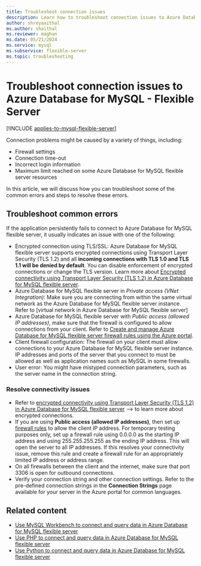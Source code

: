 ```yaml
---
title: Troubleshoot connection issues
description: Learn how to troubleshoot connection issues to Azure Database for MySQL - Flexible Server.
author: shreyaaithal
ms.author: shaithal
ms.reviewer: maghan
ms.date: 05/21/2024
ms.service: mysql
ms.subservice: flexible-server
ms.topic: troubleshooting
---
```


# Troubleshoot connection issues to Azure Database for MySQL - Flexible Server

[!INCLUDE [applies-to-mysql-flexible-server](../includes/applies-to-mysql-flexible-server.md)]

Connection problems might be caused by a variety of things, including:

- Firewall settings
- Connection time-out
- Incorrect login information
- Maximum limit reached on some Azure Database for MySQL flexible server resources

In this article, we will discuss how you can troubleshoot some of the common errors and steps to resolve these errors.

## Troubleshoot common errors

If the application persistently fails to connect to Azure Database for MySQL flexible server, it usually indicates an issue with one of the following:

- Encrypted connection using TLS/SSL: Azure Database for MySQL flexible server supports encrypted connections using Transport Layer Security (TLS 1.2) and all **incoming connections with TLS 1.0 and TLS 1.1 will be denied by default**. You can disable enforcement of encrypted connections or change the TLS version. Learn more about [Encrypted connectivity using Transport Layer Security (TLS 1.2) in Azure Database for MySQL flexible server](how-to-connect-tls-ssl.md).
- Azure Database for MySQL flexible server in *Private access (VNet Integration)*: Make sure you are connecting from within the same virtual network as the Azure Database for MySQL flexible server instance. Refer to [virtual network in Azure Database for MySQL flexible server]<!--(./concepts-networking-virtual-network.md)-->
- Azure Database for MySQL flexible server with *Public access (allowed IP addresses)*, make sure that the firewall is configured to allow connections from your client. Refer to [Create and manage Azure Database for MySQL flexible server firewall rules using the Azure portal](how-to-manage-firewall-portal.md).
- Client firewall configuration: The firewall on your client must allow connections to your Azure Database for MySQL flexible server instance. IP addresses and ports of the server that you connect to must be allowed as well as application names such as MySQL in some firewalls.
- User error: You might have mistyped connection parameters, such as the server name in the connection string.

### Resolve connectivity issues

- Refer to [encrypted connectivity using Transport Layer Security (TLS 1.2) in Azure Database for MySQL flexible server](how-to-connect-tls-ssl.md) --> to learn more about encrypted connections.
- If you are using **Public access (allowed IP addresses)**, then set up [firewall rules](how-to-manage-firewall-portal.md) to allow the client IP address. For temporary testing purposes only, set up a firewall rule using 0.0.0.0 as the starting IP address and using 255.255.255.255 as the ending IP address. This will open the server to all IP addresses. If this resolves your connectivity issue, remove this rule and create a firewall rule for an appropriately limited IP address or address range.
- On all firewalls between the client and the internet, make sure that port 3306 is open for outbound connections.
- Verify your connection string and other connection settings. Refer to the pre-defined connection strings in the **Connection Strings** page available for your server in the Azure portal for common languages.

## Related content

- [Use MySQL Workbench to connect and query data in Azure Database for MySQL flexible server](connect-workbench.md)
- [Use PHP to connect and query data in Azure Database for MySQL flexible server](connect-php.md)
- [Use Python to connect and query data in Azure Database for MySQL flexible server](connect-python.md)
